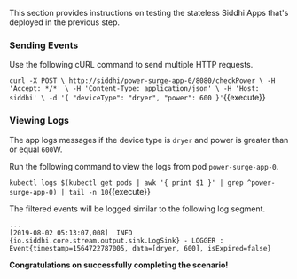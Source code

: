 This section provides instructions on testing the stateless Siddhi Apps that's deployed in the previous step.

### Sending Events 

Use the following cURL command to send multiple HTTP requests. 

`
    curl -X POST \
    http://siddhi/power-surge-app-0/8080/checkPower \
    -H 'Accept: */*' \
    -H 'Content-Type: application/json' \
    -H 'Host: siddhi' \
    -d '{
          "deviceType": "dryer",
          "power": 600
        }'
`{{execute}}

### Viewing Logs 

The app logs messages if the device type is `dryer` and power is greater than or equal `600`W.

Run the following command to view the logs from pod `power-surge-app-0`. 

`kubectl logs $(kubectl get pods | awk '{ print $1 }' | grep ^power-surge-app-0) | tail -n 10`{{execute}}

The filtered events will be logged similar to the following log segment.

```
...
[2019-08-02 05:13:07,008]  INFO {io.siddhi.core.stream.output.sink.LogSink} - LOGGER : Event{timestamp=1564722787005, data=[dryer, 600], isExpired=false}
```

**Congratulations on successfully completing the scenario!**